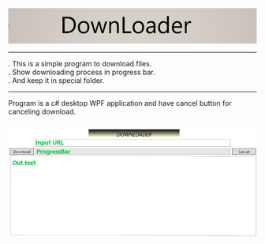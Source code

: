 <div align="center" >
  
 <img  src="https://github.com/Tirans3/Images/blob/master/Image_ 2.jpg">
  
</div>
<hr>

 . This is a simple program to download files.<br>
 . Show downloading process in progress bar.<br>
 . And keep it in special folder.
<hr>
<p> Program is a c# desktop WPF application  and have cancel button for canceling download.<p/>

 <img  src="https://github.com/Tirans3/Images/blob/master/tempsnip.jpg">
